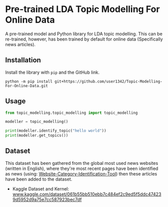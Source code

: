 # Pre-trained LDA Topic Modelling For Online Data

A pre-trained model and Python library for LDA topic modelling. This can be re-trained, however, has been trained by default for online data (Specifically news articles). 

## Installation 
Install the library with  ```pip``` and the GitHub link.
```
python -m pip install git+https://github.com/user1342/Topic-Modelling-For-Online-Data.git
```

## Usage

```python 
from topic_modelling.topic_modelling import topic_modelling

modeller = topic_modelling()

print(modeller.identify_topic("hello world"))
print(modeller.get_topics())
```

## Dataset
This dataset has been gathered from the global most used news websites (written in English), where they're most recent pages have been identified as news (using:  [Website-Category-Identification-Tool](https://github.com/user1342/Website-Category-Identification-Tool)) then these articles have been added to the dataset.

- Kaggle Dataset and Kernel: www.kaggle.com/dataset/061b55bb510ebb7c484ef2c9ed5f5ddc474239d5952d9a75e7cc587923bec7df
